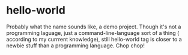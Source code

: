# hello-world
Probably what the name sounds like, a demo project. Though it's not a programming laguage, just a command-line-language sort of a thing ( according to my currrent knowledge), still hello-world tag is closer to a newbie stuff than a programming language. Chop chop!
